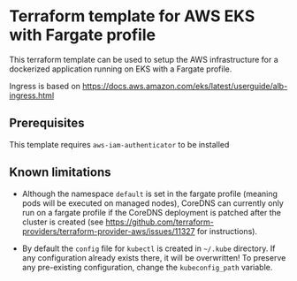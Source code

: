 # Terraform template for AWS EKS with Fargate profile

This terraform template can be used to setup the AWS infrastructure
for a dockerized application running on EKS with a Fargate profile.

Ingress is based on https://docs.aws.amazon.com/eks/latest/userguide/alb-ingress.html

## Prerequisites
This template requires `aws-iam-authenticator` to be installed

## Known limitations
* Although the namespace `default` is set in the fargate profile (meaning
pods will be executed on managed nodes), CoreDNS can currently only run
on a fargate profile if the CoreDNS deployment is patched after the
cluster is created (see https://github.com/terraform-providers/terraform-provider-aws/issues/11327
for instructions).

* By default the `config` file for `kubectl` is created in `~/.kube` directory. If any
configuration already exists there, it will be overwritten! To preserve any pre-existing
configuration, change the `kubeconfig_path` variable.